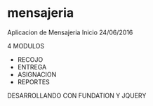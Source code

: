 # mensajeria

Aplicacion de Mensajeria Inicio 24/06/2016

4 MODULOS
  - RECOJO
  - ENTREGA
  - ASIGNACION
  - REPORTES

DESARROLLANDO CON FUNDATION Y JQUERY
